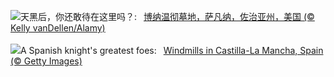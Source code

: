 ![](https://www.bing.com/th?id=OHR.SavannahSculpture_ZH-CN7663694208_UHD.jpg&w=1000)天黑后，你还敢待在这里吗？:&nbsp;&ensp;[博纳温彻墓地，萨凡纳，佐治亚州，美国 (© Kelly vanDellen/Alamy)](https://www.bing.com/th?id=OHR.SavannahSculpture_ZH-CN7663694208_UHD.jpg)
<br><br/>
![](https://www.bing.com/th?id=OHR.FiveWinds_EN-US0292788215_UHD.jpg&w=1000)A Spanish knight's greatest foes:&nbsp;&ensp;[Windmills in Castilla-La Mancha, Spain (© Getty Images)](https://www.bing.com/th?id=OHR.FiveWinds_EN-US0292788215_UHD.jpg)
<br><br/>
